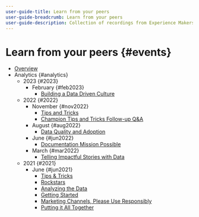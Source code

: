 ```yaml
---
user-guide-title: Learn from your peers
user-guide-breadcrumb: Learn from your peers
user-guide-description: Collection of recordings from Experience Makers Learn from your peers
---
```


# Learn from your peers {#events}

+ [Overview](./overview.md)
+ Analytics {#analytics}
  + 2023 {#2023}
    + February {#feb2023}
      + [Building a Data Driven Culture](analytics/feb2023/data-driven-culture.md)
  + 2022 {#2022}
    + November {#nov2022}
      + [Tips and Tricks](analytics/nov2022/tips-and-tricks.md)
      + [Champion Tips and Tricks Follow-up Q&A](analytics/nov2022/tips-and-tricks-q-and-a.md)
    + August {#aug2022}
      + [Data Quality and Adoption](analytics/aug2022/data-quality.md)
    + June {#jun2022}
      + [Documentation Mission Possible](analytics/june2022/mission-possible.md)
    + March {#mar2022}
      + [Telling Impactful Stories with Data](analytics/mar2022/stories-with-data.md)
  + 2021 {#2021}
    + June {#jun2021}
      + [Tips & Tricks](./analytics/jun2021/tips-and-tricks.md)
      + [Rockstars](./analytics/jun2021/analytics-rockstars.md)
      + [Analyzing the Data](./analytics/jun2021/analyze-data.md)
      + [Getting Started](./analytics/jun2021/getting-started.md)
      + [Marketing Channels, Please Use Responsibly](./analytics/jun2021/marketing-channels.md)
      + [Putting it All Together](./analytics/jun2021/putting-all-together.md)